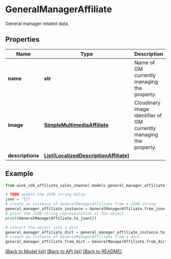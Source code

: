 # GeneralManagerAffiliate

General manager related data.

## Properties

Name | Type | Description | Notes
------------ | ------------- | ------------- | -------------
**name** | **str** | Name of GM currently managing the property. | 
**image** | [**SimpleMultimediaAffiliate**](SimpleMultimediaAffiliate.md) | Cloudinary image identifier of GM currently managing the property. | [optional] 
**descriptions** | [**List[LocalizedDescriptionAffiliate]**](LocalizedDescriptionAffiliate.md) |  | [optional] 

## Example

```python
from wink_sdk_affiliate_sales_channel.models.general_manager_affiliate import GeneralManagerAffiliate

# TODO update the JSON string below
json = "{}"
# create an instance of GeneralManagerAffiliate from a JSON string
general_manager_affiliate_instance = GeneralManagerAffiliate.from_json(json)
# print the JSON string representation of the object
print(GeneralManagerAffiliate.to_json())

# convert the object into a dict
general_manager_affiliate_dict = general_manager_affiliate_instance.to_dict()
# create an instance of GeneralManagerAffiliate from a dict
general_manager_affiliate_from_dict = GeneralManagerAffiliate.from_dict(general_manager_affiliate_dict)
```
[[Back to Model list]](../README.md#documentation-for-models) [[Back to API list]](../README.md#documentation-for-api-endpoints) [[Back to README]](../README.md)


